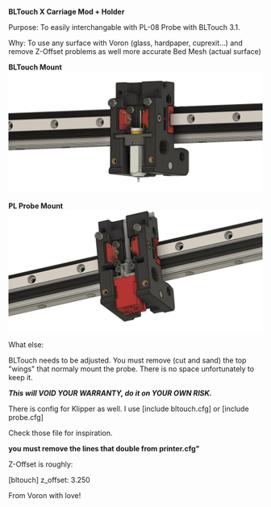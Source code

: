 <B> BLTouch X Carriage Mod + Holder </B>

Purpose:
To easily interchangable with PL-08 Probe with BLTouch 3.1.

Why:
To use any surface with Voron (glass, hardpaper, cuprexit...) and remove Z-Offset problems as well more accurate Bed Mesh (actual surface)

<B>BLTouch Mount</B>
![BL Touch](Images/blpreview.jpg)

<B>PL Probe Mount</B>
![PL Probe](Images/plpreview.jpg)

What else:

BLTouch needs to be adjusted. You must remove (cut and sand) the top "wings" that normaly mount the probe.
There is no space unfortunately to keep it.

<B><I>This will VOID YOUR WARRANTY, do it on YOUR OWN RISK.</B></I>

There is config for Klipper as well.
I use
[include bltouch.cfg] or
[include probe.cfg]

Check those file for inspiration.

<B>you must remove the lines that double from printer.cfg"</B>

Z-Offset is roughly:

[bltouch]
z_offset: 3.250

From Voron with love!
